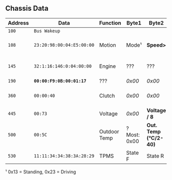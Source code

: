 ## Chassis Data

| Address | Data | Function | Byte1 | Byte2 | Byte3 | Byte4 | Byte5 | Byte6 | Byte7 | Byte8 |
| ------- | ---- | -------- | ----- | ----- | ----- | ----- | ----- | ----- | ----- | ----- |
| `100` | `Bus Wakeup` |
| `108` | `23:20:98:00:04:E5:00:00` | Motion | Mode¹ | **Speed>** | **<Speed decimal (km/h/1000)** | *0x00* | **RPM>** | **<RPM / 4** | *0x00* | *0x00* |
| `145` | `32:1:16:146:0:04:00:00` | Engine | ??? | ??? | ??? | **Coolant (°C-40)** | ? 0xA0=Run,0x00=Off  | *0x04* | *0x00* | ??? |
| `190` | **`00:00:F9:0B:00:01:17`** | ??? | *0x00* | *0x00* | **Mileage>** | **<Mileage>** | **<Mileage (km/64)** | *0x01* | ? (2) |
| `360` | `00:00:40` |  Clutch | *0x00* | *0x00* | **0x00=Norm, 0x40=Clutch pressed** |
| `445` | `00:73` | Voltage | *0x00* | **Voltage / 8** |
| `500` | `00:5C` | Outdoor Temp | ? Most: 0x00 | **Out. Temp (°C/2-40)** |
| `530` | `11:11:34:34:38:3A:28:29` | TPMS | State F | State R | **Bar FL** | **Bar FR** | **Bar RL** | **Bar RR** | 0x28=OK | 0x29=ON |
¹ 0x13 = Standing, 0x23 = Driving
